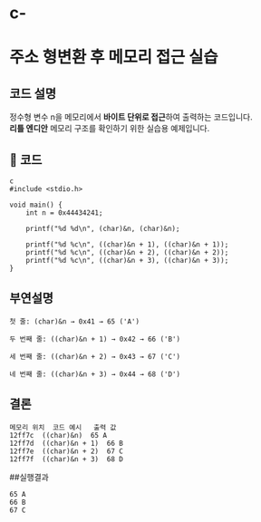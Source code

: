 # c-

# 주소 형변환 후 메모리 접근 실습

##  코드 설명

정수형 변수 n을 메모리에서 **바이트 단위로 접근**하여 출력하는 코드입니다.  
**리틀 엔디안** 메모리 구조를 확인하기 위한 실습용 예제입니다.

## 📄 코드
```
c
#include <stdio.h>

void main() {
    int n = 0x44434241;

    printf("%d %d\n", (char)&n, (char)&n);

    printf("%d %c\n", ((char)&n + 1), ((char)&n + 1));
    printf("%d %c\n", ((char)&n + 2), ((char)&n + 2));
    printf("%d %c\n", ((char)&n + 3), ((char)&n + 3));
}
```
## 부연설명
```
첫 줄: (char)&n → 0x41 → 65 ('A')

두 번째 줄: ((char)&n + 1) → 0x42 → 66 ('B')

세 번째 줄: ((char)&n + 2) → 0x43 → 67 ('C')

네 번째 줄: ((char)&n + 3) → 0x44 → 68 ('D')
```

## 결론
```
메모리 위치	코드 예시	출력 값
12ff7c	((char)&n)	65 A
12ff7d	((char)&n + 1)	66 B
12ff7e	((char)&n + 2)	67 C
12ff7f	((char)&n + 3)	68 D
```

##실행결과
```
65 A
66 B
67 C
